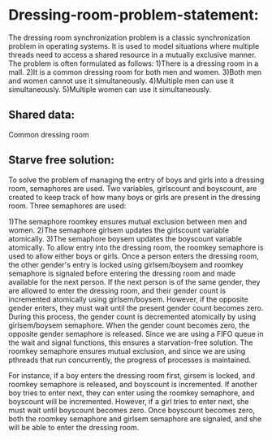 # Dressing-room-problem-statement:
  The dressing room synchronization problem is a classic synchronization problem in operating systems. It is used to model situations where multiple threads need to access a shared resource in a mutually exclusive manner.
  The problem is often formulated as follows:
  1)There is a dressing room in a mall.
  2)It is a common dressing room for both men and women.
  3)Both men and women cannot use it simultaneously.
  4)Multiple men can use it simultaneously.
  5)Multiple women can use it simultaneously.
## Shared data:
  Common dressing room
## Starve free solution:
  To solve the problem of managing the entry of boys and girls into a dressing room, semaphores are used. Two variables, girlscount and boyscount, are created to keep track of how many boys or girls are present in the dressing room. Three semaphores are used:

1)The semaphore roomkey ensures mutual exclusion between men and women.
2)The semaphore girlsem updates the girlscount variable atomically.
3)The semaphore boysem updates the boyscount variable atomically.
To allow entry into the dressing room, the roomkey semaphore is used to allow either boys or girls. Once a person enters the dressing room, the other gender's entry is locked using girlsem/boysem and roomkey semaphore is signaled before entering the dressing room and made available for the next person. If the next person is of the same gender, they are allowed to enter the dressing room, and their gender count is incremented atomically using girlsem/boysem. However, if the opposite gender enters, they must wait until the present gender count becomes zero. During this process, the gender count is decremented atomically by using girlsem/boysem semaphore. When the gender count becomes zero, the opposite gender semaphore is released. Since we are using a FIFO queue in the wait and signal functions, this ensures a starvation-free solution. The roomkey semaphore ensures mutual exclusion, and since we are using pthreads that run concurrently, the progress of processes is maintained.

For instance, if a boy enters the dressing room first, girsem is locked, and roomkey semaphore is released, and boyscount is incremented. If another boy tries to enter next, they can enter using the roomkey semaphore, and boyscount will be incremented. However, if a girl tries to enter next, she must wait until boyscount becomes zero. Once boyscount becomes zero, both the roomkey semaphore and girlsem semaphore are signaled, and she will be able to enter the dressing room.
